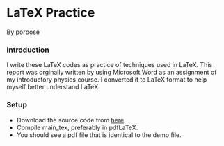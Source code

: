 # LaTeX Practice

By porpose

### Introduction
I write these LaTeX codes as practice of techniques used in LaTeX. This report was orginally written by using Microsoft Word as an assignment of my introductory physics course. I converted it to LaTeX format to help myself better understand LaTeX.

### Setup
- Download the source code from [here](https://github.com/porpose/LaTeX_Practice.git).
- Compile main_tex, preferably in pdfLaTeX.
- You should see a pdf file that is identical to the demo file.
